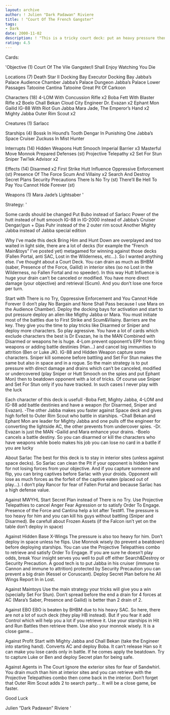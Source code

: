 ```yaml
---
layout: archive
author: ! Julien "Dark Padawan" Riviere
title: ! "Court Of The French Gangster"
tags:
- Dark
date: 2000-11-02
description: ! "This is a tricky court deck: put an heavy pressure then Beatdown."
rating: 4.5
---
```

Cards: 

'Objective (1)
Court Of The Vile Gangster/I Shall Enjoy Watching You Die

Locations (7)
Death Star II Docking Bay
Executor Docking Bay
Jabba’s Palace Audience Chamber
Jabba’s Palace Dungeon
Jabba’s Palace Lower Passages
Tatooine Cantina
Tatooine Great Pit Of Carkoon

Characters (18)
4-LOM With Concussion Rifle  x2
Boba Fett With Blaster Rifle  x2
Boelo
Chall Bekan
Cloud City Engineer
Dr. Evazan  x2
Ephant Mon
Gailid
IG-88 With Riot Gun
Jabba
Mara Jade, The Emperor’s Hand  x2
Mighty Jabba
Outer Rim Scout  x2

Creatures (1)
Sarlacc

Starships (4)
Bossk In Hound’s Tooth
Dengar In Punishing One
Jabba’s Space Cruiser
Zuckuss In Mist Hunter

Interrupts (14)
Hidden Weapons
Hutt Smooch
Imperial Barrier  x3
Masterful Move
Monnok
Prepared Defenses (st)
Projective Telepathy  x2
Set For Stun
Sniper
Twi’lek Advisor  x2

Effects (14)
Disarmed  x2
First Strike
Hutt Influence
Oppressive Enforcement (st)
Presence Of The Force
Scum And Villainy  x2
Search And Destroy
Secret Plans
Security Precautions
There Is No Try (st)
There’ll Be Hell To Pay
You Cannot Hide Forever (st)

Weapons (1)
Mara Jade’s Lightsaber  '

Strategy: '

Some cards should be changed
Put Bubo instead of Sarlacc
    Power of the hutt instead of hutt smooch
    IG-88 in IG-2000 instead of Jabba’s Cruiser
    Dengar/gun + Djas Puhr instead of the 2 outer rim scout
    Another Mighty Jabba instead of Jabba special edition

Why I’ve made this deck
Bring Him and Hunt Down are overplayed and too waited in light side, there are a lot of decks (for example the ”French Main&toys” I’ve posted yet) metagamed for winning against those decks (Fallen Portal, anti SAC, Lost in the Wilderness, etc...). So I wanted anything else. I’ve thought about a Court Deck. You can drain as much as BHBM (saber, Presence of the Force, Gailid) in interior sites (so no Lost in the Wilderness, no Fallen Fortal and no speeder).  In this way Hutt Influence is huge your drain can’t be canceled or modified. You have more direct damage (your objective) and retrieval (Scum). And you don’t lose one force per turn.

Start with There is no Try, Oppressive Enforcement and You Cannot Hide Forever (I don’t play No Bargain and None Shall Pass because I use Mara on the Audience Chamber). Deploy the docking bays for activation and start to put pressure deploy an alien like Migthy Jabba or Mara. You must initiate most of the battles due to First Strike and Scum&Vilainy. Barriers are the key. They give you the time to play tricks like Disarmed or Sniper and deploy more characters. So play agressive. You have a lot of cards which exclude characters the best is Dr Evazan, he is the MAN  Combined with Disarmed or weapons he is huge. 4-Lom prevent opponent’s EPP from firing weapons or adding battle destinies (Han...) and cancel big immunities to attrition (Ben or Luke JK). IG-88 and Hidden Weapon capture some characters. Sniper kill someone before battling and Set For Stun makes the same but also in space and in a rogue. So the main strategy is to put pressure with direct damage and drains which can’t be canceled, modified or undercovered (play Sniper or Hutt Smooch on the spies and put Ephant Mon) then to beatdown opponent with a lot of tricks. Of course use Sniper and Set For Stun only if you have tracked. In such cases I never play with the luck 

Each character of this deck is usefull
-Boba Fett, Mighty Jabba, 4-LOM and IG-88 add battle destinies and have a weapon (for Disarmed, Sniper and Evazan).
-The other Jabba makes you faster against Space deck and gives high forfeit to Outer Rim Scout who battle in starships.
-Chall Bekan and Ephant Mon are leader for Mighty Jabba and one pulls off the engineer for converting the lightside AC, the other prevents from undercover spies.
-Dr. Evazan is just the MAN 
-Gailid and Mara enhance your drains.
-Boelo cancels a battle destiny. So you can disarmed or kill the characters who have weapons while boelo makes his job you can lose no card in a batlle if you are lucky 

About Sarlac
The best for this deck is to stay in interior sites (unless against space decks). So Sarlac can clean the Pit if your opponent is hidden here for not losing forces from your objective.
 And if you capture someone and flip, you can bring captives before Sarlac with your droids. Opponent will lose as much forces as the forfeit of the captive eaten (placed out of play...). I don’t play Rancor for fear of Fallen Portal and because Sarlac has a high defense value.

Against MWYHL
Start Secret Plan instead of There is no Try. Use Projective Telepathies to cancel Anger Fear Agression or to satisfy Order To Engage. Presence of the Force and Cantina help a lot after Test#1. The pressure is too heavy for him and you can kill his guys without battling (Sniper and Disarmed). Be carefull about Frozen Assets (if the Falcon isn’t yet on the table don’t deploy in space) 

Against Hidden Base X-Wings
The pressure is also too heavy for him. Don’t deploy in space unless he flips. Use Monnok wisely (to prevent a beatdown) before deploying starships. You can use the Projective Telepathies combo to retrieve and satisfy Order To Engage. If you are sure he doesn’t play odds, break Your insight serves you well to pull off either Search&Destroy or Security Precaution. A good tech is to put Jabba in his cruiser (immune to Cannon and immune to attrition) protected by Security Precaution you can prevent a big drain (Kessel or Coruscant). Deploy Secret Plan before he All Wings Report In in Lost.

Against Maintoys
Use the main strategy your tricks will give you a win (specially Set For Stun). Don’t spread before the end a drain for 4 forces at AC (Mara’s Saber, Presence and Gailid) is better than 2 drain of 2.

Against EBO
EBO is beaten by BHBM due to his heavy SAC. So here, there are not a lot of such deck (they play HB instead). But if you fear it add Control which will help you a lot if you retrieve it. Use your starships in Hit and Run Battles then retrieve them. Use also your monnok wisely. It is a close game...

Against Profit
Start with Mighty Jabba and Chall Bekan (take the Engineer into starting hand). Converts AC and deploy Boba. It can’t release Han so it can make you lose cards only in battle. If he comes apply the beatdown. Try to capture Luke or Ben and deploy Secret plan for being safe.

Against Agents in The Court
Ignore the exterior sites for fear of Sandwhirl. You drain much than him at interior sites and you can retrieve with the Projective Telepathies combo then come back in the interior. Don’t forget that Outer Rim Scout adds 2 to search party... It will be a close game, be faster.

Good Luck 

Julien ”Dark Padawan” Riviere   '